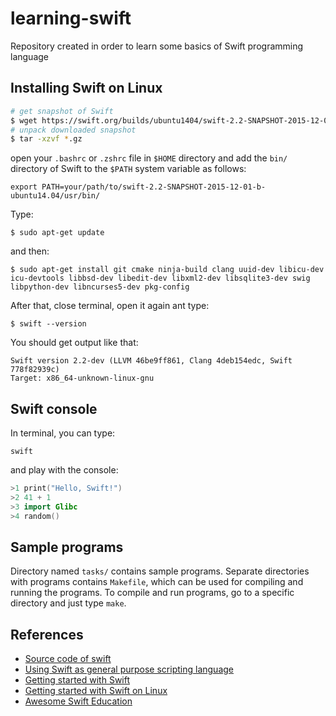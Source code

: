 learning-swift
==============
Repository created in order to learn some basics of Swift programming language

Installing Swift on Linux
-------------------------

```bash
# get snapshot of Swift
$ wget https://swift.org/builds/ubuntu1404/swift-2.2-SNAPSHOT-2015-12-01-b/swift-2.2-SNAPSHOT-2015-12-01-b-ubuntu14.04.tar.gz
# unpack downloaded snapshot
$ tar -xzvf *.gz
```

open your `.bashrc` or `.zshrc` file in `$HOME` directory and add the `bin/` directory of Swift to the `$PATH` system variable as follows:

```
export PATH=your/path/to/swift-2.2-SNAPSHOT-2015-12-01-b-ubuntu14.04/usr/bin/
```

Type:

```
$ sudo apt-get update
```

and then:

```
$ sudo apt-get install git cmake ninja-build clang uuid-dev libicu-dev icu-devtools libbsd-dev libedit-dev libxml2-dev libsqlite3-dev swig libpython-dev libncurses5-dev pkg-config
```

After that, close terminal, open it again ant type:

```
$ swift --version
```

You should get output like that:

```
Swift version 2.2-dev (LLVM 46be9ff861, Clang 4deb154edc, Swift 778f82939c)
Target: x86_64-unknown-linux-gnu
```

Swift console
-------------

In terminal, you can type:

```
swift
```

and play with the console:

```swift
>1 print("Hello, Swift!")
>2 41 + 1
>3 import Glibc
>4 random()
```

Sample programs
---------------

Directory named `tasks/` contains sample programs. Separate directories with programs contains `Makefile`, which can be used for compiling and running the programs. To compile and run programs, go to a specific directory and just type `make`.

References
----------
- [Source code of swift](https://github.com/apple/swift)
- [Using Swift as general purpose scripting language](http://www.strathweb.com/2014/06/using-swift-general-purpose-scripting-language/)
- [Getting started with Swift](https://swift.org/getting-started/)
- [Getting started with Swift on Linux](https://www.twilio.com/blog/2015/12/getting-started-with-swift-on-linux.html)
- [Awesome Swift Education](https://github.com/hsavit1/Awesome-Swift-Education)
